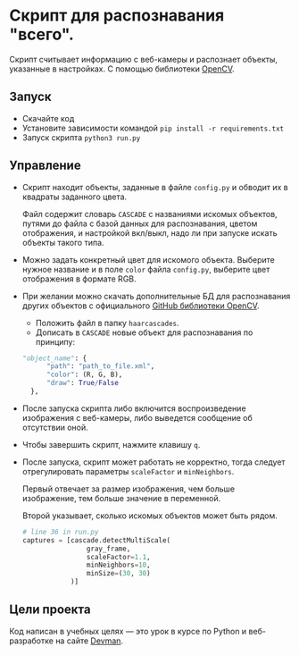 # Скрипт для распознавания "всего".

Скрипт считывает информацию с веб-камеры и распознает объекты, указанные в настройках. С помощью библиотеки [OpenCV](https://docs.opencv.org/4.x/index.html).

## Запуск

- Скачайте код
- Установите зависимости командой `pip install -r requirements.txt`
- Запуск скрипта `python3 run.py`

## Управление
- Скрипт находит объекты, заданные в файле `config.py` и обводит их в квадраты заданного цвета. 
  
  Файл содержит словарь `CASCADE` с названиями искомых объектов, путями до файла с базой данных для распознавания, 
  цветом отображения, и настройкой вкл/выкл, надо ли при запуске искать объекты такого типа.
- Можно задать конкретный цвет для искомого объекта. Выберите нужное название и в поле `color` файла `config.py`, выберите цвет отображения в формате RGB.
- При желании можно скачать дополнительные БД для распознавания других объектов с официального [GitHub библиотеки OpenCV](https://github.com/opencv/opencv/tree/master/data/haarcascades). 
  - Положить файл в папку `haarcascades`.
  - Дописать в `CASCADE` новые объект для распознавания по принципу:
  ```python
  "object_name": {
        "path": "path_to_file.xml",
        "color": (R, G, B),
        "draw": True/False
    },
  ```
- После запуска скрипта либо включится воспроизведение изображения с веб-камеры, либо выведется сообщение об отсутствии оной.
- Чтобы завершить скрипт, нажмите клавишу `q`.
- После запуска, скрипт может работать не корректно, тогда следует отрегулировать параметры `scaleFactor` и `minNeighbors`.

  Первый отвечает за размер изображения, чем больше изображение, тем больше значение в переменной. 

  Второй указывает, сколько искомых объектов может быть рядом.
  ```python
  # line 36 in run.py
  captures = [cascade.detectMultiScale(
                  gray_frame,
                  scaleFactor=1.1,
                  minNeighbors=10,
                  minSize=(30, 30)
              )]
  ```

## Цели проекта

Код написан в учебных целях — это урок в курсе по Python и веб-разработке на сайте [Devman](https://dvmn.org).

